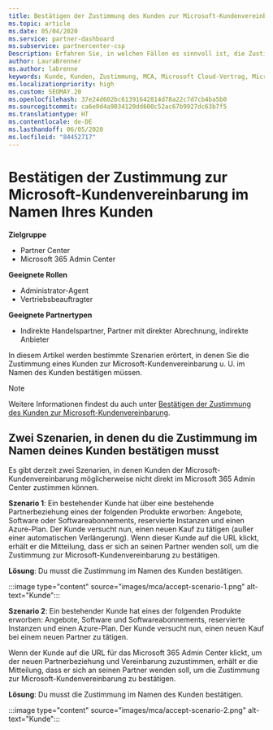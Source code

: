 ```yaml
---
title: Bestätigen der Zustimmung des Kunden zur Microsoft-Kundenvereinbarung
ms.topic: article
ms.date: 05/04/2020
ms.service: partner-dashboard
ms.subservice: partnercenter-csp
Description: Erfahren Sie, in welchen Fällen es sinnvoll ist, die Zustimmung zur Microsoft-Kundenvereinbarung im Namen Ihres Kunden zu bestätigen.
author: LauraBrenner
ms.author: labrenne
keywords: Kunde, Kunden, Zustimmung, MCA, Microsoft Cloud-Vertrag, Microsoft-Kundenvereinbarung, Vorlagen für Kundenvereinbarungen, Zustimmung bestätigen
ms.localizationpriority: high
ms.custom: SEOMAY.20
ms.openlocfilehash: 37e24d602bc61391642814d78a22c7d7cb4ba5b0
ms.sourcegitcommit: ca6e0d4a9034120dd600c52ac67b9927dc63b7f5
ms.translationtype: HT
ms.contentlocale: de-DE
ms.lasthandoff: 06/05/2020
ms.locfileid: "84452717"
---
```

# <a name="attest-acceptance-of-the-microsoft-customer-agreement-on-behalf-of-your-customer"></a>Bestätigen der Zustimmung zur Microsoft-Kundenvereinbarung im Namen Ihres Kunden

**Zielgruppe**

- Partner Center
- Microsoft 365 Admin Center

**Geeignete Rollen**

- Administrator-Agent
- Vertriebsbeauftragter

**Geeignete Partnertypen**

- Indirekte Handelspartner, Partner mit direkter Abrechnung, indirekte Anbieter

In diesem Artikel werden bestimmte Szenarien erörtert, in denen Sie die Zustimmung eines Kunden zur Microsoft-Kundenvereinbarung u. U. im Namen des Kunden bestätigen müssen.

>[!NOTE]
>Weitere Informationen findest du auch unter [Bestätigen der Zustimmung des Kunden zur Microsoft-Kundenvereinbarung](confirm-customer-agreement.md).

## <a name="two-scenarios-where-you-need-to-attest-on-behalf-of-your-customer"></a>Zwei Szenarien, in denen du die Zustimmung im Namen deines Kunden bestätigen musst

Es gibt derzeit zwei Szenarien, in denen Kunden der Microsoft-Kundenvereinbarung möglicherweise nicht direkt im Microsoft 365 Admin Center zustimmen können.

**Szenario 1**: Ein bestehender Kunde hat über eine bestehende Partnerbeziehung eines der folgenden Produkte erworben: Angebote, Software oder Softwareabonnements, reservierte Instanzen und einen Azure-Plan. Der Kunde versucht nun, einen neuen Kauf zu tätigen (außer einer automatischen Verlängerung). Wenn dieser Kunde auf die URL klickt, erhält er die Mitteilung, dass er sich an seinen Partner wenden soll, um die Zustimmung zur Microsoft-Kundenvereinbarung zu bestätigen.  

**Lösung**: Du musst die Zustimmung im Namen des Kunden bestätigen.

:::image type="content" source="images/mca/accept-scenario-1.png" alt-text="Kunde":::

**Szenario 2**: Ein bestehender Kunde hat eines der folgenden Produkte erworben: Angebote, Software und Softwareabonnements, reservierte Instanzen und einen Azure-Plan. Der Kunde versucht nun, einen neuen Kauf bei einem neuen Partner zu tätigen.

Wenn der Kunde auf die URL für das Microsoft 365 Admin Center klickt, um der neuen Partnerbeziehung und Vereinbarung zuzustimmen, erhält er die Mitteilung, dass er sich an seinen Partner wenden soll, um die Zustimmung zur Microsoft-Kundenvereinbarung zu bestätigen.  

**Lösung**: Du musst die Zustimmung im Namen des Kunden bestätigen.  

:::image type="content" source="images/mca/accept-scenario-2.png" alt-text="Kunde":::